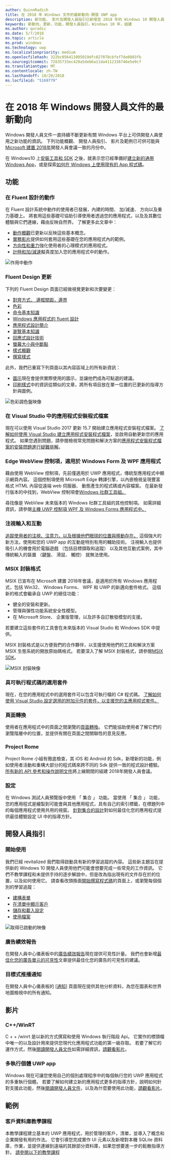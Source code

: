 ```yaml
---
author: QuinnRadich
title: 在 2018 年 Windows 文件的最新動向-開發 UWP app
description: 新功能、 影片及開發人員指引已新增至 2018 年的 Windows 10 開發人員文件及 Microsoft Build 會議。
keywords: 新動向，更新，功能，開發人員指引，Windows 10 年，組建
ms.author: quradic
ms.date: 5/7/2018
ms.topic: article
ms.prod: windows
ms.technology: uwp
ms.localizationpriority: medium
ms.openlocfilehash: 322bc056411095019dfc027078cbfef7de0883fb
ms.sourcegitcommit: 72835733ec429a5deb6a11da4112336746e5e9cf
ms.translationtype: MT
ms.contentlocale: zh-TW
ms.lasthandoff: 10/20/2018
ms.locfileid: "5169779"
---
```

# <a name="whats-new-in-the-windows-developer-docs-in-may-2018"></a>在 2018 年 Windows 開發人員文件的最新動向

Windows 開發人員文件一直持續不斷更新有關 Windows 平台上可供開發人員使用之新功能的資訊。 下列功能概觀、 開發人員指引、 影片及範例已可供可能與[Microsoft 建置 2018年](https://www.microsoft.com/build)開發人員會議一致的月份中。

在 Windows10 上[安裝工具和 SDK](http://go.microsoft.com/fwlink/?LinkId=821431) 之後，就表示您已經準備好[建立新的通用 Windows App](../get-started/create-uwp-apps.md)，或是探索[如何在 Windows 上使用現有的 App 程式碼](../porting/index.md)。

## <a name="features"></a>功能

### <a name="motion-in-fluent-design"></a>在 Fluent 設計的動作

在 Fluent 設計系統中動作的使用者已發展，內建的時間、 加/減速、 方向以及重力基礎上。 將套用這些基礎可協助引導使用者透過您的應用程式，以及及其數位體驗與它們連線，藉由反映自然界。 了解更多此文章中：

* [動作概觀](../design/motion/index.md)已更新以反映這些基本概念。
* [實務影片](../design/motion/motion-in-practice.md)提供如何套用這些基礎在您的應用程式內的範例。
* [方向性和重力](../design/motion/directionality-and-gravity.md)強化使用者的心理模式的應用程式。
* [計時和加/減速](../design/motion/timing-and-easing.md)擬真度加入您的應用程式中的動作。

![作用中動作](../design/motion/images/contextual.gif)

### <a name="fluent-design-updates"></a>Fluent Design 更新

下列的 Fluent Design 頁面已經做視覺更新和次要變更：

* [對齊方式、 邊框間距，邊界](../design/layout/alignment-margin-padding.md)
* [色彩](../design/style/color.md)
* [命令基本知識](../design/basics/commanding-basics.md)
* [Windows 應用程式的 fluent 設計](../design/fluent-design-system/index.md)
* [應用程式設計簡介](../design/basics/design-and-ui-intro.md)
* [瀏覽基本知識](../design/basics/navigation-basics.md)
* [回應式設計技術](../design/layout/responsive-design.md)
* [螢幕大小與中斷點](../design/layout/screen-sizes-and-breakpoints-for-responsive-design.md)
* [樣式概觀](../design/style/index.md)
* [撰寫樣式](../design/style/writing-style.md)

此外，我們已重寫下列頁面以其內容區域上的所有新資訊：

* [圖示](../design/style/icons.md)現在會提供實際使用的圖示，並讓他們成為可點選的建議。
* [印刷樣式](../design/style/typography.md)中的資訊從類似的文章，將所有項目放在單一位置的已更新的指導方針與圖例。

![色彩調色盤映像](../design/style/images/color/accent-color-palette.svg)

### <a name="app-installer-files-in-visual-studio"></a>在 Visual Studio 中的應用程式安裝程式檔案

現在可以使用 Visual Studio 2017 更新 15.7 開始建立應用程式安裝程式檔案。 [了解如何使用 Visual Studio 建立應用程式安裝程式檔案](../packaging/create-appinstallerfile-vs.md)，並啟用自動更新您的應用程式。 如果您遇到問題，請參閱檢視常見問題和解決方案的[應用程式安裝程式檔案的安裝問題進行疑難排解](../packaging/troubleshoot-appinstaller-issues.md)。

### <a name="edge-webview-control-for-windows-forms-and-wpf-applications"></a>Edge WebView 控制項，適用於 Windows Form 及 WPF 應用程式

藉由使用 WebView 控制項，先前僅適用於 UWP 應用程式，傳統型應用程式中顯示網頁內容。 這個控制項使用 Microsoft Edge 轉譯引擎，以內嵌檢視呈現豐富格式 HTML 內容從遠端 web 伺服器、 動態產生的程式碼或內容檔案。 在最新發行版本的中找到，WebView 控制項會[Windows 社群工具組。](https://docs.microsoft.com/windows/uwpcommunitytoolkit/)

尋找像是 WebView 未來版本的 Windows 社群工具組的其他控制項。 如需詳細資訊，請參閱[主機 UWP 控制項 WPF 及 Windows Forms 應用程式中。](https://docs.microsoft.com/windows/uwp/xaml-platform/xaml-host-controls)

### <a name="gaze-input-and-interactions"></a>注視輸入和互動

[追蹤使用者的注視、注意力，以及根據他們眼球的位置與移動存在。](../design/input/gaze-interactions.md) 這個強大的新方法，使用和您的 UWP app 的互動是特別有用的輔助技術。 注視輸入也提供吸引人的機會用於電腦遊戲 （包括目標擷取和追蹤） 以及其他互動式案例，其中傳統輸入的裝置 （鍵盤、 滑鼠、 觸控） 就無法使用。

### <a name="msix-packaging-format"></a>MSIX 封裝格式

MSIX 已宣布在 Microsoft 建置 2018年會議，是適用於所有 Windows 應用程式，包括 Win32、 Windows Forms、 WPF 和 UWP 的新邁向套件格式。 這個新的格式會繼承自 UWP 的絕佳功能：

* 健全的安裝和更新。 
* 管理與彈性功能系統安全性模型。
* 在 Microsoft Store、 企業版管理，以及許多自訂散發模型的支援。

若要建立這些套件的工具會在未來版本的 Visual Studio 和 Windows SDK 中提供。

MSIX 封裝格式是以方便我們的合作夥伴，以支援使用他們的工具和解決方案 MSIX 生態系統的開放原始碼格式。 若要深入了解 MSIX 封裝格式，請參閱[MSIX SDK](https://github.com/Microsoft/msix-packaging)。 

![MSIX 封裝映像](images/msix.png)

### <a name="optional-packages-with-executable-code"></a>具可執行程式碼的選用套件

現在，在您的應用程式中的選用套件可以包含可執行檔的 C# 程式碼。 [了解如何使用 Visual Studio 設定選用的附加元件的套件，以支援您的主應用程式套件。](../packaging/optional-packages-with-executable-code.md)

### <a name="page-transitions"></a>頁面轉換

使用者在應用程式中的頁面之間瀏覽的[頁面轉換](../design/motion/page-transitions.md)。 它們能協助使用者了解它們的瀏覽階層中的位置，並提供有關在頁面之間關聯性的意見反應。

### <a name="project-rome"></a>Project Rome

Project Rome 小組有徹底檢查，其 iOS 和 Android 的 Sdk，新增新的功能，例如使用者活動和重構大部分的程式碼來跨不同的 Sdk 提供一致的程式設計體驗。 [所有新的 API 參考和操作說明文件](https://docs.microsoft.com/windows/project-rome/)將上線期間的組建 2018年開發人員會議。

### <a name="sets"></a>設定

在 Windows 測試人員預覽版中使用 「 集合 」 功能。 當使用 「 集合 」 功能，您的應用程式是繪製到可能會與其他應用程式，具有自己的索引標籤，在標題列中的每個應用程式使用共用的視窗。 [針對集合的設計](../design/shell/design-for-sets.md)對如何最佳化您的應用程式提供最佳體驗設定 UI 中的指導方針。

## <a name="developer-guidance"></a>開發人員指引

### <a name="get-started"></a>開始使用

我們已經 revitalized 我們取得啟動具有新的學習追蹤的內容。 這些新主題旨在提供新的 Windows 10 開發人員使用他們可能會想要完成一些常見的工作資訊。 它們不教學課程和未提供手持的逐步解說中，但是改為指出現有的文件存在於的位置，以及如何使用它。 請查看改頭換面[開始撰寫程式碼](../get-started/create-uwp-apps.md)的頁面上，或瀏覽每個個別的學習追蹤：

* [建構表單](../get-started/construct-form-learning-track.md)
* [在清單中顯示客戶](../get-started/display-customers-in-list-learning-track.md)
* [儲存和載入設定](../get-started/settings-learning-track.md)
* [使用檔案](../get-started/fileio-learning-track.md)

![取得已啟動的映像](../get-started/images/build-your-app.png)

### <a name="advertising-performance-report"></a>廣告績效報告

在開發人員中心儀表板中的[廣告績效報告](../publish/advertising-performance-report.md)現在提供可見性計量。 我們也會新增[最佳化您的廣告單元的可見性](../monetize/optimize-ad-unit-viewability.md)文章提供最佳化您的廣告的可見性的建議。

### <a name="targeted-push-notifications"></a>目標式推播通知

在開發人員中心儀表板的 [[通知](../publish/send-push-notifications-to-your-apps-customers.md)] 頁面現在提供其他分析資料，為您在圖表和世界地圖檢視中的所有通知。

## <a name="videos"></a>影片

### <a name="cwinrt"></a>C++/WinRT

C + + /winrt 是以新的方式撰寫和使用 Windows 執行階段 Api。 它實作的標頭檔中唯一的以及設計用來提供您現代化應用程式功能的第一級存取。 若要了解它的運作方式，然後[閱讀開發人員文件](../cpp-and-winrt-apis/index.md)如需詳細資訊，[請觀看影片](https://www.youtube.com/watch?v=TLSul1XxppA&feature=youtu.be)。

### <a name="multi-instance-uwp-apps"></a>多執行個體 UWP app

Windows 現在可讓您使用自己的個別處理程序中的每個執行您的 UWP 應用程式的多重執行個體。 若要了解如何建立新的應用程式更多的指導方針，說明如何針對支援此功能，然後[閱讀開發人員文件](../launch-resume/multi-instance-uwp.md)，以及為什麼要使用此功能，[請觀看影片](https://www.youtube.com/watch?v=clnnf4cigd0&feature=youtu.be)。

## <a name="samples"></a>範例

### <a name="customer-database-tutorial"></a>客戶資料庫教學課程

本教學課程建立基本的 UWP 應用程式，用於管理的客戶，清單，並導入了概念和企業開發有用的作法。 它會引導您完成實作 UI 元素以及新增對本機 SQLite 資料庫，作業，並提供連線到遠端的其餘部分資料庫，如果您想要進一步的鬆散指導方針。 [請參閱以下的教學課程](../enterprise/customer-database-tutorial.md)
